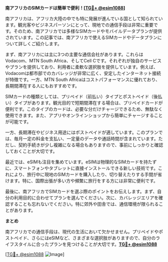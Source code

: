 **南アフリカのSIMカードは簡単で便利！[[TG💪+ @esim1088](https://t.me/s/esim1088)]**

南アフリカは、アフリカ大陸の中でも特に発展が進んでいる国として知られています。観光客やビジネスパーソンにとって、現地での通信手段は非常に重要です。そのため、南アフリカでは多様なSIMカードやモバイルデータプランが提供されています。この記事では、南アフリカで使えるSIMカードやデータプランについて詳しくご紹介します。

まず、南アフリカには主に3つの主要な通信会社があります。これらはVodacom、MTN South Africa、そしてCell Cです。それぞれが独自のサービスやプランを提供しており、利用者に柔軟な選択肢を提供しています。例えば、Vodacomは都市部でのカバレッジが非常に広く、安定したインターネット接続が特徴です。一方、MTN South Africaはコストパフォーマンスに優れており、長期間滞在する人にもおすすめです。

SIMカードの種類としては、プリペイド（前払い）タイプとポストペイド（後払い）タイプがあります。観光目的で短期間滞在する場合は、プリペイドカードが便利です。このタイプのカードは、必要な分だけチャージできるため、無駄なく使用できます。また、アプリやオンラインショップから簡単にチャージすることが可能です。

一方、長期滞在やビジネス用途にはポストペイドが適しています。このプランでは、毎月一定の料金を支払い、一定量のデータや通話時間が含まれています。ただし、契約手続きが少し複雑になる場合もありますので、事前にしっかりと確認しておくことが大切です。

最近では、eSIMも注目を集めています。eSIMは物理的なSIMカードを持たずに、スマートフォンやタブレットに直接インストールできる新しい技術です。これにより、旅行中に現地のSIMカードを購入したり、切り替えたりする手間が省けます。特に、国際出張が多い方や頻繁に旅行をする方には非常に便利です。

最後に、南アフリカでSIMカードを選ぶ際のポイントをお伝えします。まず、自分の利用目的に合わせてプランを選んでください。次に、カバレッジエリアを確認することも忘れないでください。特に郊外や田舎では、通信環境が限られることがあります。

**まとめ**

南アフリカでの通信手段は、現代の生活において欠かせません。プリペイドやポストペイド、さらにはeSIMなど、さまざまな選択肢がありますので、自分のライフスタイルに合ったプランを見つけることが大切です。**[TG💪+ @esim1088](https://t.me/s/esim1088)**

[[TG💪+ @esim1088](https://t.me/s/esim1088) ![Image](https://i.postimg.cc/Y0z9fWf4/image.png)]